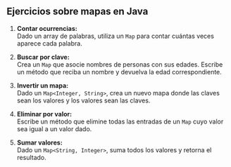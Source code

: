 ## Ejercicios sobre mapas en Java

1. **Contar ocurrencias:**  
   Dado un array de palabras, utiliza un `Map` para contar cuántas veces aparece cada palabra.

2. **Buscar por clave:**  
   Crea un `Map` que asocie nombres de personas con sus edades. Escribe un método que reciba un nombre y devuelva la edad correspondiente.

3. **Invertir un mapa:**  
   Dado un `Map<Integer, String>`, crea un nuevo mapa donde las claves sean los valores y los valores sean las claves.

4. **Eliminar por valor:**  
   Escribe un método que elimine todas las entradas de un `Map` cuyo valor sea igual a un valor dado.

5. **Sumar valores:**  
   Dado un `Map<String, Integer>`, suma todos los valores y retorna el resultado.
